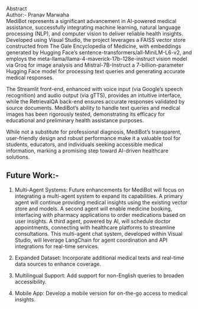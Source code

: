 Abstract <br>
Author:- Pranav Marwaha
<br>
MediBot represents a significant advancement in AI-powered medical assistance, successfully integrating machine learning, natural language processing (NLP), and computer vision to deliver reliable health insights. Developed using Visual Studio, the project leverages a FAISS vector store constructed from The Gale Encyclopedia of Medicine, with embeddings generated by Hugging Face’s sentence-transformers/all-MiniLM-L6-v2, and employs the meta-llama/llama-4-maverick-17b-128e-instruct vision model via Groq for image analysis and Mistral-7B-Instruct a 7-billion-parameter Hugging Face model for processing text queries and generating accurate medical responses.

 The Streamlit front-end, enhanced with voice input (via Google’s speech recognition) and audio output (via gTTS), provides an intuitive interface, while the RetrievalQA back-end ensures accurate responses validated by source documents. MediBot’s ability to handle text queries and medical images has been rigorously tested, demonstrating its efficacy for educational and preliminary health assistance purposes.

While not a substitute for professional diagnosis, MediBot’s transparent, user-friendly design and robust performance make it a valuable tool for students, educators, and individuals seeking accessible medical information, marking a promising step toward AI-driven healthcare solutions.
<br>
<h2>Future Work:-</h2>

1.	Multi-Agent Systems: Future enhancements for MediBot will focus on integrating a multi-agent system to expand its capabilities. A primary agent will continue providing medical insights using the existing vector store and models. A second agent will enable medicine booking, interfacing with pharmacy applications to order medications based on user insights. A third agent, powered by AI, will schedule doctor appointments, connecting with healthcare platforms to streamline consultations. This multi-agent chat system, developed within Visual Studio, will leverage LangChain for agent coordination and API integrations for real-time services. 

2.	Expanded Dataset: Incorporate additional medical texts and real-time data sources to enhance coverage.

3.	Multilingual Support: Add support for non-English queries to broaden accessibility. 

4.	Mobile App: Develop a mobile version for on-the-go access to medical insights.


